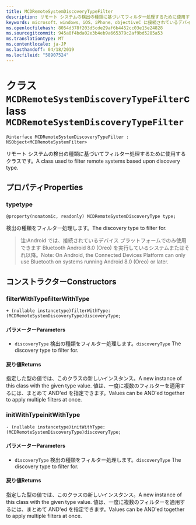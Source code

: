 ```yaml
---
title: MCDRemoteSystemDiscoveryTypeFilter
description: リモート システムの検出の種類に基づいてフィルター処理するために使用するクラスです。
keywords: microsoft、windows、iOS、iPhone、objectiveC に接続されているデバイス、プロジェクトのローマ
ms.openlocfilehash: 8054d378f203d5cde29af6b4452cc03e15e24828
ms.sourcegitcommit: 945a0f4bda02e3b4eb9a665379c2af9bd5285a53
ms.translationtype: MT
ms.contentlocale: ja-JP
ms.lasthandoff: 04/18/2019
ms.locfileid: "58907524"
---
```

# <a name="class-mcdremotesystemdiscoverytypefilter"></a><span data-ttu-id="d3662-104">クラス `MCDRemoteSystemDiscoveryTypeFilter`</span><span class="sxs-lookup"><span data-stu-id="d3662-104">class `MCDRemoteSystemDiscoveryTypeFilter`</span></span> 

```
@interface MCDRemoteSystemDiscoveryTypeFilter : NSObject<MCDRemoteSystemFilter>
```  

<span data-ttu-id="d3662-105">リモート システムの検出の種類に基づいてフィルター処理するために使用するクラスです。</span><span class="sxs-lookup"><span data-stu-id="d3662-105">A class used to filter remote systems based upon discovery type.</span></span>

## <a name="properties"></a><span data-ttu-id="d3662-106">プロパティ</span><span class="sxs-lookup"><span data-stu-id="d3662-106">Properties</span></span>

### <a name="type"></a><span data-ttu-id="d3662-107">type</span><span class="sxs-lookup"><span data-stu-id="d3662-107">type</span></span>
`@property(nonatomic, readonly) MCDRemoteSystemDiscoveryType type;`

<span data-ttu-id="d3662-108">検出の種類をフィルター処理します。</span><span class="sxs-lookup"><span data-stu-id="d3662-108">The discovery type to filter for.</span></span>

> <span data-ttu-id="d3662-109">注:Android では、接続されているデバイス プラットフォームでのみ使用できます Bluetooth Android 8.0 (Oreo) を実行しているシステムまたはそれ以降。</span><span class="sxs-lookup"><span data-stu-id="d3662-109">Note: On Android, the Connected Devices Platform can only use Bluetooth on systems running Android 8.0 (Oreo) or later.</span></span>

## <a name="constructors"></a><span data-ttu-id="d3662-110">コンストラクター</span><span class="sxs-lookup"><span data-stu-id="d3662-110">Constructors</span></span>

### <a name="filterwithtype"></a><span data-ttu-id="d3662-111">filterWithType</span><span class="sxs-lookup"><span data-stu-id="d3662-111">filterWithType</span></span>
`+ (nullable instancetype)filterWithType:(MCDRemoteSystemDiscoveryType)discoveryType;`

#### <a name="parameters"></a><span data-ttu-id="d3662-112">パラメーター</span><span class="sxs-lookup"><span data-stu-id="d3662-112">Parameters</span></span> 
* <span data-ttu-id="d3662-113">`discoveryType` 検出の種類をフィルター処理します。</span><span class="sxs-lookup"><span data-stu-id="d3662-113">`discoveryType` The discovery type to filter for.</span></span>

#### <a name="returns"></a><span data-ttu-id="d3662-114">戻り値</span><span class="sxs-lookup"><span data-stu-id="d3662-114">Returns</span></span>
<span data-ttu-id="d3662-115">指定した型の値では、このクラスの新しいインスタンス。</span><span class="sxs-lookup"><span data-stu-id="d3662-115">A new instance of this class with the given type value.</span></span> <span data-ttu-id="d3662-116">値は、一度に複数のフィルターを適用するには、まとめて AND'ed を指定できます。</span><span class="sxs-lookup"><span data-stu-id="d3662-116">Values can be AND'ed together to apply multiple filters at once.</span></span>

### <a name="initwithtype"></a><span data-ttu-id="d3662-117">initWithType</span><span class="sxs-lookup"><span data-stu-id="d3662-117">initWithType</span></span>
`- (nullable instancetype)initWithType:(MCDRemoteSystemDiscoveryType)discoveryType;`

#### <a name="parameters"></a><span data-ttu-id="d3662-118">パラメーター</span><span class="sxs-lookup"><span data-stu-id="d3662-118">Parameters</span></span> 
* <span data-ttu-id="d3662-119">`discoveryType` 検出の種類をフィルター処理します。</span><span class="sxs-lookup"><span data-stu-id="d3662-119">`discoveryType` The discovery type to filter for.</span></span>

#### <a name="returns"></a><span data-ttu-id="d3662-120">戻り値</span><span class="sxs-lookup"><span data-stu-id="d3662-120">Returns</span></span>
<span data-ttu-id="d3662-121">指定した型の値では、このクラスの新しいインスタンス。</span><span class="sxs-lookup"><span data-stu-id="d3662-121">A new instance of this class with the given type value.</span></span> <span data-ttu-id="d3662-122">値は、一度に複数のフィルターを適用するには、まとめて AND'ed を指定できます。</span><span class="sxs-lookup"><span data-stu-id="d3662-122">Values can be AND'ed together to apply multiple filters at once.</span></span>
